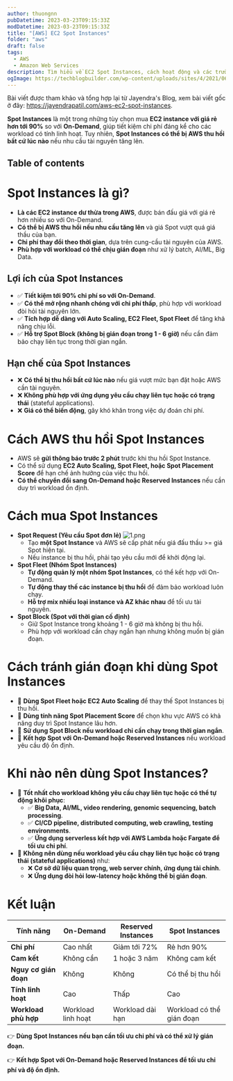 ```yaml
---
author: thuongnn
pubDatetime: 2023-03-23T09:15:33Z
modDatetime: 2023-03-23T09:15:33Z
title: "[AWS] EC2 Spot Instances"
folder: "aws"
draft: false
tags:
  - AWS
  - Amazon Web Services
description: Tìm hiểu về EC2 Spot Instances, cách hoạt động và các trường hợp sử dụng tối ưu chi phí.
ogImage: https://techblogbuilder.com/wp-content/uploads/sites/4/2021/06/techblogbuilder-home.png
---
```


Bài viết được tham khảo và tổng hợp lại từ Jayendra's Blog, xem bài viết gốc ở đây: https://jayendrapatil.com/aws-ec2-spot-instances.

**Spot Instances** là một trong những tùy chọn mua **EC2 instance với giá rẻ hơn tới 90%** so với **On-Demand**, giúp tiết kiệm chi phí đáng kể cho các workload có tính linh hoạt. Tuy nhiên, **Spot Instances có thể bị AWS thu hồi bất cứ lúc nào** nếu nhu cầu tài nguyên tăng lên.

## Table of contents

# **Spot Instances là gì?**

- **Là các EC2 instance dư thừa trong AWS**, được bán đấu giá với giá rẻ hơn nhiều so với On-Demand.
- **Có thể bị AWS thu hồi nếu nhu cầu tăng lên** và giá Spot vượt quá giá thầu của bạn.
- **Chi phí thay đổi theo thời gian**, dựa trên cung-cầu tài nguyên của AWS.
- **Phù hợp với workload có thể chịu gián đoạn** như xử lý batch, AI/ML, Big Data.

## **Lợi ích của Spot Instances**

- ✅ **Tiết kiệm tới 90% chi phí so với On-Demand**.
- ✅ **Có thể mở rộng nhanh chóng với chi phí thấp**, phù hợp với workload đòi hỏi tài nguyên lớn.
- ✅ **Tích hợp dễ dàng với Auto Scaling, EC2 Fleet, Spot Fleet** để tăng khả năng chịu lỗi.
- ✅ **Hỗ trợ Spot Block (không bị gián đoạn trong 1 - 6 giờ)** nếu cần đảm bảo chạy liên tục trong thời gian ngắn.

## **Hạn chế của Spot Instances**

- ❌ **Có thể bị thu hồi bất cứ lúc nào** nếu giá vượt mức bạn đặt hoặc AWS cần tài nguyên.
- ❌ **Không phù hợp với ứng dụng yêu cầu chạy liên tục hoặc có trạng thái** (stateful applications).
- ❌ **Giá có thể biến động**, gây khó khăn trong việc dự đoán chi phí.

# **Cách AWS thu hồi Spot Instances**

- AWS sẽ **gửi thông báo trước 2 phút** trước khi thu hồi Spot Instance.
- Có thể sử dụng **EC2 Auto Scaling, Spot Fleet, hoặc Spot Placement Score** để hạn chế ảnh hưởng của việc thu hồi.
- **Có thể chuyển đổi sang On-Demand hoặc Reserved Instances** nếu cần duy trì workload ổn định.

# **Cách mua Spot Instances**

- **Spot Request (Yêu cầu Spot đơn lẻ)**
  ![1.png](@/assets/images/aws/compute/ec2-spot-instances/1.png)
  - Tạo **một Spot Instance** và AWS sẽ cấp phát nếu giá đấu thầu >= giá Spot hiện tại.
  - Nếu instance bị thu hồi, phải tạo yêu cầu mới để khởi động lại.
- **Spot Fleet (Nhóm Spot Instances)**
  - **Tự động quản lý một nhóm Spot Instances**, có thể kết hợp với On-Demand.
  - **Tự động thay thế các instance bị thu hồi** để đảm bảo workload luôn chạy.
  - **Hỗ trợ mix nhiều loại instance và AZ khác nhau** để tối ưu tài nguyên.
- **Spot Block (Spot với thời gian cố định)**
  - Giữ Spot Instance trong khoảng 1 - 6 giờ mà không bị thu hồi.
  - Phù hợp với workload cần chạy ngắn hạn nhưng không muốn bị gián đoạn.

# **Cách tránh gián đoạn khi dùng Spot Instances**

- 🔹 **Dùng Spot Fleet hoặc EC2 Auto Scaling** để thay thế Spot Instances bị thu hồi.
- 🔹 **Dùng tính năng Spot Placement Score** để chọn khu vực AWS có khả năng duy trì Spot Instance lâu hơn.
- 🔹 **Sử dụng Spot Block nếu workload chỉ cần chạy trong thời gian ngắn**.
- 🔹 **Kết hợp Spot với On-Demand hoặc Reserved Instances** nếu workload yêu cầu độ ổn định.

# **Khi nào nên dùng Spot Instances?**

- 📌 **Tốt nhất cho workload không yêu cầu chạy liên tục hoặc có thể tự động khôi phục**:
  - ✅ **Big Data, AI/ML, video rendering, genomic sequencing, batch processing**.
  - ✅ **CI/CD pipeline, distributed computing, web crawling, testing environments**.
  - ✅ **Ứng dụng serverless kết hợp với AWS Lambda hoặc Fargate để tối ưu chi phí**.
- 📌 **Không nên dùng nếu workload yêu cầu chạy liên tục hoặc có trạng thái (stateful applications)** như:
  - ❌ **Cơ sở dữ liệu quan trọng, web server chính, ứng dụng tài chính**.
  - ❌ **Ứng dụng đòi hỏi low-latency hoặc không thể bị gián đoạn**.

# **Kết luận**

| **Tính năng**         | **On-Demand**      | **Reserved Instances** | **Spot Instances**        |
| --------------------- | ------------------ | ---------------------- | ------------------------- |
| **Chi phí**           | Cao nhất           | Giảm tới 72%           | Rẻ hơn 90%                |
| **Cam kết**           | Không cần          | 1 hoặc 3 năm           | Không cam kết             |
| **Nguy cơ gián đoạn** | Không              | Không                  | Có thể bị thu hồi         |
| **Tính linh hoạt**    | Cao                | Thấp                   | Cao                       |
| **Workload phù hợp**  | Workload linh hoạt | Workload dài hạn       | Workload có thể gián đoạn |

👉 **Dùng Spot Instances nếu bạn cần tối ưu chi phí và có thể xử lý gián đoạn.**

👉 **Kết hợp Spot với On-Demand hoặc Reserved Instances để tối ưu chi phí và độ ổn định.**
